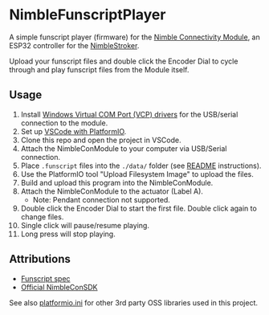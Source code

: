 # NimbleFunscriptPlayer

A simple funscript player (firmware) for the [Nimble Connectivity Module](https://shop.exploratorydevices.com/product/connectivity-module-dev-kit/), an ESP32 controller for the [NimbleStroker](https://shop.exploratorydevices.com/).

Upload your funscript files and double click the Encoder Dial to cycle through and play funscript files from the Module itself.

## Usage

1. Install [Windows Virtual COM Port (VCP) drivers](https://github.com/mnh86/NimbleConModule/blob/feat/docs/docs/setup-guide-windows-arduino-ide1.md#install-windows-virtual-com-port-vcp-drivers) for the USB/serial connection to the module.
2. Set up [VSCode with PlatformIO](https://randomnerdtutorials.com/vs-code-platformio-ide-esp32-esp8266-arduino/).
3. Clone this repo and open the project in VSCode.
4. Attach the NimbleConModule to your computer via USB/Serial connection.
5. Place `.funscript` files into the `./data/` folder (see [README](./data/README.md) instructions).
6. Use the PlatformIO tool "Upload Filesystem Image" to upload the files.
7. Build and upload this program into the NimbleConModule.
8. Attach the NimbleConModule to the actuator (Label A).
   - Note: Pendant connection not supported.
9. Double click the Encoder Dial to start the first file. Double click again to change files.
10. Single click will pause/resume playing.
11. Long press will stop playing.

## Attributions

- [Funscript spec](https://devs.handyfeeling.com/docs/scripts/basics/)
- [Official NimbleConSDK](https://github.com/ExploratoryDevices/NimbleConModule)

See also [platformio.ini](./platformio.ini) for other 3rd party OSS libraries used in this project.
